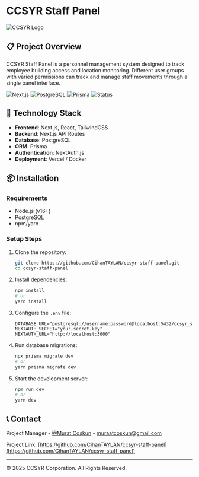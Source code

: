 # CCSYR Staff Panel

![CCSYR Logo](https://ccsyr.org/wp-content/uploads/2024/12/website-logo-thin.png)

## 📋 Project Overview

CCSYR Staff Panel is a personnel management system designed to track employee building access and location monitoring. Different user groups with varied permissions can track and manage staff movements through a single panel interface.

[![Next.js](https://img.shields.io/badge/Next.js-14.1.0-black)](https://nextjs.org/)
[![PostgreSQL](https://img.shields.io/badge/PostgreSQL-16.0+-blue)](https://www.postgresql.org/)
[![Prisma](https://img.shields.io/badge/Prisma-ORM-cyan)](https://www.prisma.io/)
[![Status](https://img.shields.io/badge/Status-MVP-green)]()

## 🔧 Technology Stack

- **Frontend**: Next.js, React, TailwindCSS
- **Backend**: Next.js API Routes
- **Database**: PostgreSQL
- **ORM**: Prisma
- **Authentication**: NextAuth.js
- **Deployment**: Vercel / Docker

## 📦 Installation

### Requirements

- Node.js (v16+)
- PostgreSQL
- npm/yarn

### Setup Steps

1. Clone the repository:

   ```bash
   git clone https://github.com/CihanTAYLAN/ccsyr-staff-panel.git
   cd ccsyr-staff-panel
   ```

2. Install dependencies:

   ```bash
   npm install
   # or
   yarn install
   ```

3. Configure the `.env` file:

   ```
   DATABASE_URL="postgresql://username:password@localhost:5432/ccsyr_staff_panel"
   NEXTAUTH_SECRET="your-secret-key"
   NEXTAUTH_URL="http://localhost:3000"
   ```

4. Run database migrations:

   ```bash
   npx prisma migrate dev
   # or
   yarn prisma migrate dev
   ```

5. Start the development server:
   ```bash
   npm run dev
   # or
   yarn dev
   ```

## 📞 Contact

Project Manager - [@Murat Coskun](https://www.linkedin.com/in/murat-coskun-76a06b227/) - muraatcoskun@gmail.com

Project Link: [https://github.com/CihanTAYLAN/ccsyr-staff-panel](https://github.com/CihanTAYLAN/ccsyr-staff-panel)

---

&copy; 2025 CCSYR Corporation. All Rights Reserved.
